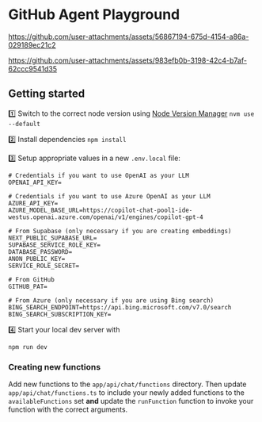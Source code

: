 # GitHub Agent Playground

https://github.com/user-attachments/assets/56867194-675d-4154-a86a-029189ec21c2


https://github.com/user-attachments/assets/983efb0b-3198-42c4-b7af-62ccc9541d35

## Getting started

1️⃣ Switch to the correct node version using [Node Version Manager](https://github.com/nvm-sh/nvm)
`nvm use --default`

2️⃣ Install dependencies
`npm install`

3️⃣ Setup appropriate values in a new `.env.local` file:

```
# Credentials if you want to use OpenAI as your LLM
OPENAI_API_KEY=

# Credentials if you want to use Azure OpenAI as your LLM
AZURE_API_KEY=
AZURE_MODEL_BASE_URL=https://copilot-chat-pool1-ide-westus.openai.azure.com/openai/v1/engines/copilot-gpt-4

# From Supabase (only necessary if you are creating embeddings)
NEXT_PUBLIC_SUPABASE_URL=
SUPABASE_SERVICE_ROLE_KEY=
DATABASE_PASSWORD=
ANON_PUBLIC_KEY=
SERVICE_ROLE_SECRET=

# From GitHub
GITHUB_PAT=

# From Azure (only necessary if you are using Bing search)
BING_SEARCH_ENDPOINT=https://api.bing.microsoft.com/v7.0/search
BING_SEARCH_SUBSCRIPTION_KEY=
```

4️⃣ Start your local dev server with

`npm run dev`

### Creating new functions

Add new functions to the `app/api/chat/functions` directory. Then update `app/api/chat/functions.ts` to include your newly added functions to the `availableFunctions` set **and** update the `runFunction` function to invoke your function with the correct arguments.
